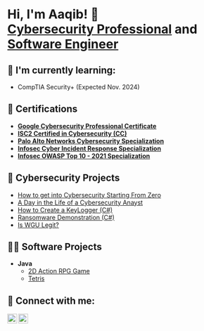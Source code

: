 <h1>Hi, I'm Aaqib! 👋<br/><a href="https://www.linkedin.com/in/aaqib-h/">Cybersecurity Professional</a> and <a href="https://github.com/Aaqib-H">Software Engineer</a></h1>

<h2>🌱 I'm currently learning: </h2>

- CompTIA Security+ (Expected Nov. 2024)

<div id="certifications">
  <h2 class="certifications">🧾 Certifications </h2>
  <ul>
    <li><a href="https://www.credly.com/badges/9fd72c7e-2a33-4b74-9de9-dcd6f39dc46b"><b>Google Cybersecurity Professional Certificate</b></a></li>
    <li><a href="https://imgur.com/a/hX3i6PF"><b>ISC2 Certified in Cybersecurity (CC)</b></a></li>
    <li><a href="https://www.coursera.org/account/accomplishments/specialization/F2MF3502CGD1"><b>Palo Alto Networks Cybersecurity Specialization</b></a></li>
    <li><a href="https://www.coursera.org/account/accomplishments/specialization/7Z2FG1ZM9HAH"><b>Infosec Cyber Incident Response Specialization</b></a></li>
    <li><a href="https://www.coursera.org/account/accomplishments/specialization/OHL6SAWJX1NM"><b>Infosec OWASP Top 10 - 2021 Specialization</b></a></li>
  </ul>
</div>

<h2>🔐 Cybersecurity Projects </h2>

- [How to get into Cybersecurity Starting From Zero](https://www.youtube.com/watch?v=a83ASGn_V_s)
- [A Day in the Life of a Cybersecurity Anayst](https://www.youtube.com/watch?v=uHy3oM7NnoU)
- [How to Create a KeyLogger (C#)](https://www.youtube.com/watch?v=N-L9hklSlNk)
- [Ransomware Demonstration (C#)](https://www.youtube.com/watch?v=OfvdQeh79s0)
- [Is WGU Legit?](https://www.youtube.com/watch?v=E2MwRWxDBkA)

<h2>👨‍💻 Software Projects </h2>

- <b>Java</b>
  - [2D Action RPG Game](https://github.com/Aaqib-H/2D-Action-RPG-Game)
  - [Tetris](https://github.com/Aaqib-H/Tetris-in-Java)
    
<h2> 🤳 Connect with me:</h2>

[<img align="left" alt="JoshMadakor | LinkedIn" width="22px" src="https://cdn.jsdelivr.net/npm/simple-icons@v3/icons/linkedin.svg" />][linkedin]
[<img align="left" alt="JoshMadakor | Instagram" width="22px" src="https://cdn.jsdelivr.net/npm/simple-icons@v3/icons/instagram.svg" />][instagram]

[instagram]: https://www.instagram.com/aaqib.exe/
[linkedin]: https://linkedin.com/in/aaqib-h

<!--
**Aaqib-H/Aaqib-H** is a ✨ _special_ ✨ repository because its `README.md` (this file) appears on your GitHub profile.

Here are some ideas to get you started:

- 🔭 I’m currently working on ...
- 🌱 I’m currently learning ...
- 👯 I’m looking to collaborate on ...
- 🤔 I’m looking for help with ...
- 💬 Ask me about ...
- 📫 How to reach me: ...
- 😄 Pronouns: ...
- ⚡ Fun fact: ...
-->
